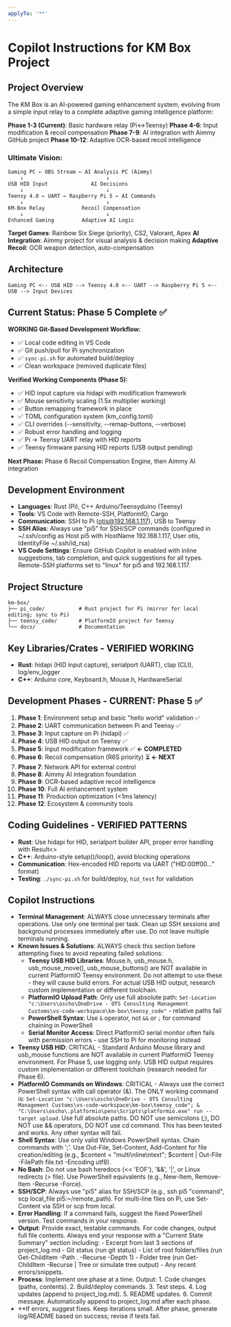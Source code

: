 ```yaml
---
applyTo: '**'
---
```

# Copilot Instructions for KM Box Project

## Project Overview
The KM Box is an AI-powered gaming enhancement system, evolving from a simple input relay to a complete adaptive gaming intelligence platform:

**Phase 1-3 (Current)**: Basic hardware relay (Pi↔Teensy)
**Phase 4-6**: Input modification & recoil compensation 
**Phase 7-9**: AI integration with Aimmy GitHub project
**Phase 10-12**: Adaptive OCR-based recoil intelligence

### Ultimate Vision:
```
Gaming PC ← OBS Stream ← AI Analysis PC (Aimmy)
    ↓                           ↓
USB HID Input              AI Decisions  
    ↓                           ↓
Teensy 4.0 ← UART ← Raspberry Pi 5 ← AI Commands
    ↓                           ↓
KM-Box Relay            Recoil Compensation
    ↓                           ↓
Enhanced Gaming         Adaptive AI Logic
```

**Target Games**: Rainbow Six Siege (priority), CS2, Valorant, Apex
**AI Integration**: Aimmy project for visual analysis & decision making
**Adaptive Recoil**: OCR weapon detection, auto-compensation

## Architecture
```
Gaming PC <-- USB HID --> Teensy 4.0 <-- UART --> Raspberry Pi 5 <-- USB --> Input Devices
```

## Current Status: Phase 5 Complete ✅

**WORKING Git-Based Development Workflow:**
- ✅ Local code editing in VS Code
- ✅ Git push/pull for Pi synchronization  
- ✅ `sync-pi.sh` for automated build/deploy
- ✅ Clean workspace (removed duplicate files)

**Verified Working Components (Phase 5):**
- ✅ HID input capture via hidapi with modification framework
- ✅ Mouse sensitivity scaling (1.5x multiplier working)
- ✅ Button remapping framework in place
- ✅ TOML configuration system (km_config.toml)
- ✅ CLI overrides (--sensitivity, --remap-buttons, --verbose)
- ✅ Robust error handling and logging
- ✅ Pi → Teensy UART relay with HID reports
- ✅ Teensy firmware parsing HID reports (USB output pending)

**Next Phase:** Phase 6 Recoil Compensation Engine, then Aimmy AI integration

## Development Environment
- **Languages**: Rust (Pi), C++ Arduino/Teensyduino (Teensy)
- **Tools**: VS Code with Remote-SSH, PlatformIO, Cargo
- **Communication**: SSH to Pi (otis@192.168.1.117), USB to Teensy
- **SSH Alias**: Always use "pi5" for SSH/SCP commands (configured in ~/.ssh/config as Host pi5 with HostName 192.168.1.117, User otis, IdentityFile ~/.ssh/id_rsa)
- **VS Code Settings**: Ensure GitHub Copilot is enabled with inline suggestions, tab completion, and quick suggestions for all types. Remote-SSH platforms set to "linux" for pi5 and 192.168.1.117.

## Project Structure
```
km-box/
├── pi_code/           # Rust project for Pi (mirror for local editing; sync to Pi)
├── teensy_code/       # PlatformIO project for Teensy
└── docs/              # Documentation
```

## Key Libraries/Crates - VERIFIED WORKING
- **Rust**: hidapi (HID input capture), serialport (UART), clap (CLI), log/env_logger
- **C++**: Arduino core, Keyboard.h, Mouse.h, HardwareSerial

## Development Phases - CURRENT: Phase 5 ✅
1. **Phase 1**: Environment setup and basic "hello world" validation ✅
2. **Phase 2**: UART communication between Pi and Teensy ✅  
3. **Phase 3**: Input capture on Pi (hidapi) ✅
4. **Phase 4**: USB HID output on Teensy ✅
5. **Phase 5**: Input modification framework ✅ **← COMPLETED**
6. **Phase 6**: Recoil compensation (R6S priority) ⏳ **← NEXT**
7. **Phase 7**: Network API for external control
8. **Phase 8**: Aimmy AI integration foundation
9. **Phase 9**: OCR-based adaptive recoil intelligence  
10. **Phase 10**: Full AI enhancement system
11. **Phase 11**: Production optimization (<1ms latency)
12. **Phase 12**: Ecosystem & community tools

## Coding Guidelines - VERIFIED PATTERNS
- **Rust**: Use hidapi for HID, serialport builder API, proper error handling with Result<>
- **C++**: Arduino-style setup()/loop(), avoid blocking operations
- **Communication**: Hex-encoded HID reports via UART ("HID:00ff00..." format)
- **Testing**: `./sync-pi.sh` for build/deploy, `hid_test` for validation


## Copilot Instructions
- **Terminal Management**: ALWAYS close unnecessary terminals after operations. Use only one terminal per task. Clean up SSH sessions and background processes immediately after use. Do not leave multiple terminals running.
- **Known Issues & Solutions**: ALWAYS check this section before attempting fixes to avoid repeating failed solutions:
  - **Teensy USB HID Libraries**: Mouse.h, usb_mouse.h, usb_mouse_move(), usb_mouse_buttons() are NOT available in current PlatformIO Teensy environment. Do not attempt to use these - they will cause build errors. For actual USB HID output, research custom implementation or different toolchain.
  - **PlatformIO Upload Path**: Only use full absolute path: `Set-Location "c:\Users\oscho\OneDrive - OTS Consulting Management Customs\vs-code-workspace\km-box\teensy_code"` - relative paths fail
  - **PowerShell Syntax**: Use `&` operator, not `&&` or `;` for command chaining in PowerShell
  - **Serial Monitor Access**: Direct PlatformIO serial monitor often fails with permission errors - use SSH to Pi for monitoring instead
- **Teensy USB HID**: CRITICAL - Standard Arduino Mouse library and usb_mouse functions are NOT available in current PlatformIO Teensy environment. For Phase 5, use logging only. USB HID output requires custom implementation or different toolchain (research needed for Phase 6).
- **PlatformIO Commands on Windows**: CRITICAL - Always use the correct PowerShell syntax with call operator (&). The ONLY working command is: `Set-Location "c:\Users\oscho\OneDrive - OTS Consulting Management Customs\vs-code-workspace\km-box\teensy_code"; & "C:\Users\oscho\.platformio\penv\Scripts\platformio.exe" run --target upload`. Use full absolute paths. DO NOT use semicolons (;), DO NOT use && operators, DO NOT use cd command. This has been tested and works. Any other syntax will fail.
- **Shell Syntax**: Use only valid Windows PowerShell syntax. Chain commands with ';'. Use Out-File, Set-Content, Add-Content for file creation/editing (e.g., $content = "multi\nline\ntext"; $content | Out-File -FilePath file.txt -Encoding utf8).
- **No Bash**: Do not use bash heredocs (<< 'EOF'), '&&', '|', or Linux redirects (> file). Use PowerShell equivalents (e.g., New-Item, Remove-Item -Recurse -Force).
- **SSH/SCP**: Always use "pi5" alias for SSH/SCP (e.g., ssh pi5 "command", scp local_file pi5:~/remote_path). For multi-line files on Pi, use Set-Content via SSH or scp from local.
- **Error Handling**: If a command fails, suggest the fixed PowerShell version. Test commands in your response.
- **Output**: Provide exact, testable commands. For code changes, output full file contents. Always end your response with a "Current State Summary" section including: - Excerpt from last 3 sections of project_log.md - Git status (run git status) - List of root folders/files (run Get-ChildItem -Path . -Recurse -Depth 1) - Folder tree (run Get-ChildItem -Recurse | Tree or simulate tree output) - Any recent errors/snippets.
- **Process**: Implement one phase at a time. Output: 1. Code changes (paths, contents). 2. Build/deploy commands. 3. Test steps. 4. Log updates (append to project_log.md). 5. README updates. 6. Commit message. Automatically append to project_log.md after each phase.
- **If errors, suggest fixes. Keep iterations small. After phase, generate log/README based on success; revise if tests fail.
```
